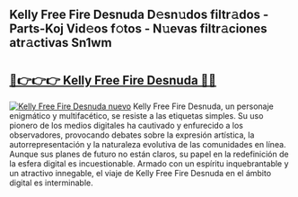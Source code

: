 ## Kelly Free Fire Desnuda D𝚎sn𝚞dos filtr𝚊dos - Parts-Koj Vid𝚎os f𝚘tos - N𝚞evas filtr𝚊ciones atr𝚊ctivas Sn1wm

# <h2><a href="http://mb3t81.tromn.icu/?c=Kelly+Free+Fire+Desnuda">🔗👉👉👉 Kelly Free Fire Desnuda 🔗🔗</a></h2>

[![Kelly Free Fire Desnuda nuevo](https://i.imgur.com/pEAQMta.gif)](http://mb3t81.tromn.icu/?c=Kelly+Free+Fire+Desnuda)
Kelly Free Fire Desnuda, un personaje enigmático y multifacético, se resiste a las etiquetas simples. Su uso pionero de los medios digitales ha cautivado y enfurecido a los observadores, provocando debates sobre la expresión artística, la autorrepresentación y la naturaleza evolutiva de las comunidades en línea. Aunque sus planes de futuro no están claros, su papel en la redefinición de la esfera digital es incuestionable. Armado con un espíritu inquebrantable y un atractivo innegable, el viaje de Kelly Free Fire Desnuda en el ámbito digital es interminable.
